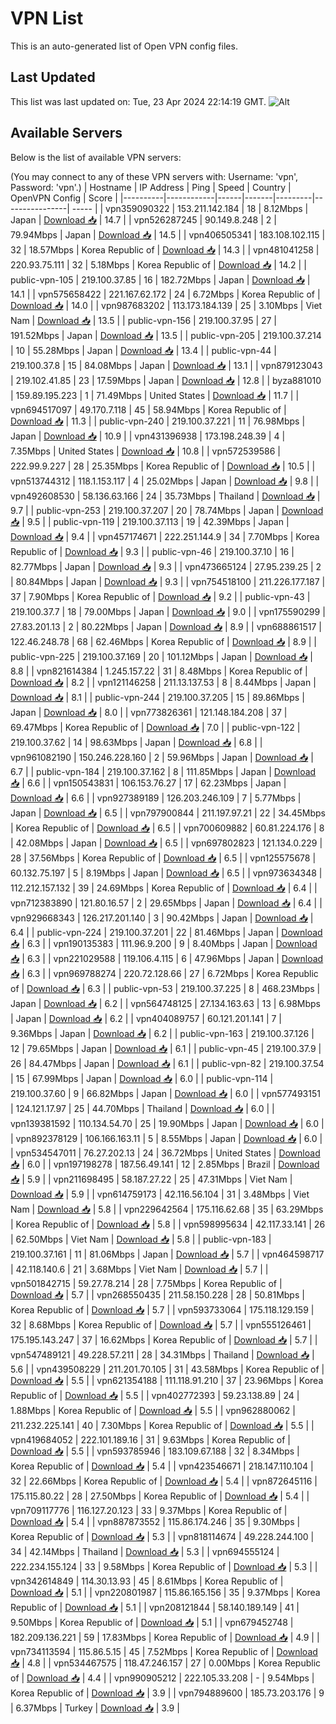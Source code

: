 # VPN List

This is an auto-generated list of Open VPN config files.

## Last Updated

This list was last updated on: Tue, 23 Apr 2024 22:14:19 GMT.
![Alt](https://repobeats.axiom.co/api/embed/186b98318ef1479477931607c1ad7d823f12451f.svg "Repobeats analytics image")

## Available Servers

Below is the list of available VPN servers:

(You may connect to any of these VPN servers with: Username: 'vpn', Password: 'vpn'.)
| Hostname | IP Address | Ping | Speed | Country | OpenVPN Config | Score |
|----------|------------|------|-------|---------|----------------| ----- |
| vpn359090322 | 153.211.142.184 | 18 | 8.12Mbps | Japan | [Download 📥](./configs/server_0_JP.ovpn) | 14.7 |
| vpn526287245 | 90.149.8.248 | 2 | 79.94Mbps | Japan | [Download 📥](./configs/server_1_JP.ovpn) | 14.5 |
| vpn406505341 | 183.108.102.115 | 32 | 18.57Mbps | Korea Republic of | [Download 📥](./configs/server_2_KR.ovpn) | 14.3 |
| vpn481041258 | 220.93.75.111 | 32 | 5.18Mbps | Korea Republic of | [Download 📥](./configs/server_3_KR.ovpn) | 14.2 |
| public-vpn-105 | 219.100.37.85 | 16 | 182.72Mbps | Japan | [Download 📥](./configs/server_4_JP.ovpn) | 14.1 |
| vpn575658422 | 221.167.62.172 | 24 | 6.72Mbps | Korea Republic of | [Download 📥](./configs/server_5_KR.ovpn) | 14.0 |
| vpn987683202 | 113.173.184.139 | 25 | 3.10Mbps | Viet Nam | [Download 📥](./configs/server_6_VN.ovpn) | 13.5 |
| public-vpn-156 | 219.100.37.95 | 27 | 191.52Mbps | Japan | [Download 📥](./configs/server_7_JP.ovpn) | 13.5 |
| public-vpn-205 | 219.100.37.214 | 10 | 55.28Mbps | Japan | [Download 📥](./configs/server_8_JP.ovpn) | 13.4 |
| public-vpn-44 | 219.100.37.8 | 15 | 84.08Mbps | Japan | [Download 📥](./configs/server_9_JP.ovpn) | 13.1 |
| vpn879123043 | 219.102.41.85 | 23 | 17.59Mbps | Japan | [Download 📥](./configs/server_10_JP.ovpn) | 12.8 |
| byza881010 | 159.89.195.223 | 1 | 71.49Mbps | United States | [Download 📥](./configs/server_11_US.ovpn) | 11.7 |
| vpn694517097 | 49.170.7.118 | 45 | 58.94Mbps | Korea Republic of | [Download 📥](./configs/server_12_KR.ovpn) | 11.3 |
| public-vpn-240 | 219.100.37.221 | 11 | 76.98Mbps | Japan | [Download 📥](./configs/server_13_JP.ovpn) | 10.9 |
| vpn431396938 | 173.198.248.39 | 4 | 7.35Mbps | United States | [Download 📥](./configs/server_14_US.ovpn) | 10.8 |
| vpn572539586 | 222.99.9.227 | 28 | 25.35Mbps | Korea Republic of | [Download 📥](./configs/server_15_KR.ovpn) | 10.5 |
| vpn513744312 | 118.1.153.117 | 4 | 25.02Mbps | Japan | [Download 📥](./configs/server_16_JP.ovpn) | 9.8 |
| vpn492608530 | 58.136.63.166 | 24 | 35.73Mbps | Thailand | [Download 📥](./configs/server_17_TH.ovpn) | 9.7 |
| public-vpn-253 | 219.100.37.207 | 20 | 78.74Mbps | Japan | [Download 📥](./configs/server_18_JP.ovpn) | 9.5 |
| public-vpn-119 | 219.100.37.113 | 19 | 42.39Mbps | Japan | [Download 📥](./configs/server_19_JP.ovpn) | 9.4 |
| vpn457174671 | 222.251.144.9 | 34 | 7.70Mbps | Korea Republic of | [Download 📥](./configs/server_20_KR.ovpn) | 9.3 |
| public-vpn-46 | 219.100.37.10 | 16 | 82.77Mbps | Japan | [Download 📥](./configs/server_21_JP.ovpn) | 9.3 |
| vpn473665124 | 27.95.239.25 | 2 | 80.84Mbps | Japan | [Download 📥](./configs/server_22_JP.ovpn) | 9.3 |
| vpn754518100 | 211.226.177.187 | 37 | 7.90Mbps | Korea Republic of | [Download 📥](./configs/server_23_KR.ovpn) | 9.2 |
| public-vpn-43 | 219.100.37.7 | 18 | 79.00Mbps | Japan | [Download 📥](./configs/server_24_JP.ovpn) | 9.0 |
| vpn175590299 | 27.83.201.13 | 2 | 80.22Mbps | Japan | [Download 📥](./configs/server_25_JP.ovpn) | 8.9 |
| vpn688861517 | 122.46.248.78 | 68 | 62.46Mbps | Korea Republic of | [Download 📥](./configs/server_26_KR.ovpn) | 8.9 |
| public-vpn-225 | 219.100.37.169 | 20 | 101.12Mbps | Japan | [Download 📥](./configs/server_27_JP.ovpn) | 8.8 |
| vpn821614384 | 1.245.157.22 | 31 | 8.48Mbps | Korea Republic of | [Download 📥](./configs/server_28_KR.ovpn) | 8.2 |
| vpn121146258 | 211.13.137.53 | 8 | 8.44Mbps | Japan | [Download 📥](./configs/server_29_JP.ovpn) | 8.1 |
| public-vpn-244 | 219.100.37.205 | 15 | 89.86Mbps | Japan | [Download 📥](./configs/server_30_JP.ovpn) | 8.0 |
| vpn773826361 | 121.148.184.208 | 37 | 69.47Mbps | Korea Republic of | [Download 📥](./configs/server_31_KR.ovpn) | 7.0 |
| public-vpn-122 | 219.100.37.62 | 14 | 98.63Mbps | Japan | [Download 📥](./configs/server_32_JP.ovpn) | 6.8 |
| vpn961082190 | 150.246.228.160 | 2 | 59.96Mbps | Japan | [Download 📥](./configs/server_33_JP.ovpn) | 6.7 |
| public-vpn-184 | 219.100.37.162 | 8 | 111.85Mbps | Japan | [Download 📥](./configs/server_34_JP.ovpn) | 6.6 |
| vpn150543831 | 106.153.76.27 | 17 | 62.23Mbps | Japan | [Download 📥](./configs/server_35_JP.ovpn) | 6.6 |
| vpn927389189 | 126.203.246.109 | 7 | 5.77Mbps | Japan | [Download 📥](./configs/server_36_JP.ovpn) | 6.5 |
| vpn797900844 | 211.197.97.21 | 22 | 34.45Mbps | Korea Republic of | [Download 📥](./configs/server_37_KR.ovpn) | 6.5 |
| vpn700609882 | 60.81.224.176 | 8 | 42.08Mbps | Japan | [Download 📥](./configs/server_38_JP.ovpn) | 6.5 |
| vpn697802823 | 121.134.0.229 | 28 | 37.56Mbps | Korea Republic of | [Download 📥](./configs/server_39_KR.ovpn) | 6.5 |
| vpn125575678 | 60.132.75.197 | 5 | 8.19Mbps | Japan | [Download 📥](./configs/server_40_JP.ovpn) | 6.5 |
| vpn973634348 | 112.212.157.132 | 39 | 24.69Mbps | Korea Republic of | [Download 📥](./configs/server_41_KR.ovpn) | 6.4 |
| vpn712383890 | 121.80.16.57 | 2 | 29.65Mbps | Japan | [Download 📥](./configs/server_42_JP.ovpn) | 6.4 |
| vpn929668343 | 126.217.201.140 | 3 | 90.42Mbps | Japan | [Download 📥](./configs/server_43_JP.ovpn) | 6.4 |
| public-vpn-224 | 219.100.37.201 | 22 | 81.46Mbps | Japan | [Download 📥](./configs/server_44_JP.ovpn) | 6.3 |
| vpn190135383 | 111.96.9.200 | 9 | 8.40Mbps | Japan | [Download 📥](./configs/server_45_JP.ovpn) | 6.3 |
| vpn221029588 | 119.106.4.115 | 6 | 47.96Mbps | Japan | [Download 📥](./configs/server_46_JP.ovpn) | 6.3 |
| vpn969788274 | 220.72.128.66 | 27 | 6.72Mbps | Korea Republic of | [Download 📥](./configs/server_47_KR.ovpn) | 6.3 |
| public-vpn-53 | 219.100.37.225 | 8 | 468.23Mbps | Japan | [Download 📥](./configs/server_48_JP.ovpn) | 6.2 |
| vpn564748125 | 27.134.163.63 | 13 | 6.98Mbps | Japan | [Download 📥](./configs/server_49_JP.ovpn) | 6.2 |
| vpn404089757 | 60.121.201.141 | 7 | 9.36Mbps | Japan | [Download 📥](./configs/server_50_JP.ovpn) | 6.2 |
| public-vpn-163 | 219.100.37.126 | 12 | 79.65Mbps | Japan | [Download 📥](./configs/server_51_JP.ovpn) | 6.1 |
| public-vpn-45 | 219.100.37.9 | 26 | 84.47Mbps | Japan | [Download 📥](./configs/server_52_JP.ovpn) | 6.1 |
| public-vpn-82 | 219.100.37.54 | 15 | 67.99Mbps | Japan | [Download 📥](./configs/server_53_JP.ovpn) | 6.0 |
| public-vpn-114 | 219.100.37.60 | 9 | 66.82Mbps | Japan | [Download 📥](./configs/server_54_JP.ovpn) | 6.0 |
| vpn577493151 | 124.121.17.97 | 25 | 44.70Mbps | Thailand | [Download 📥](./configs/server_55_TH.ovpn) | 6.0 |
| vpn139381592 | 110.134.54.70 | 25 | 19.90Mbps | Japan | [Download 📥](./configs/server_56_JP.ovpn) | 6.0 |
| vpn892378129 | 106.166.163.11 | 5 | 8.55Mbps | Japan | [Download 📥](./configs/server_57_JP.ovpn) | 6.0 |
| vpn534547011 | 76.27.202.13 | 24 | 36.72Mbps | United States | [Download 📥](./configs/server_58_US.ovpn) | 6.0 |
| vpn197198278 | 187.56.49.141 | 12 | 2.85Mbps | Brazil | [Download 📥](./configs/server_59_BR.ovpn) | 5.9 |
| vpn211698495 | 58.187.27.22 | 25 | 47.31Mbps | Viet Nam | [Download 📥](./configs/server_60_VN.ovpn) | 5.9 |
| vpn614759173 | 42.116.56.104 | 31 | 3.48Mbps | Viet Nam | [Download 📥](./configs/server_61_VN.ovpn) | 5.8 |
| vpn229642564 | 175.116.62.68 | 35 | 63.29Mbps | Korea Republic of | [Download 📥](./configs/server_62_KR.ovpn) | 5.8 |
| vpn598995634 | 42.117.33.141 | 26 | 62.50Mbps | Viet Nam | [Download 📥](./configs/server_63_VN.ovpn) | 5.8 |
| public-vpn-183 | 219.100.37.161 | 11 | 81.06Mbps | Japan | [Download 📥](./configs/server_64_JP.ovpn) | 5.7 |
| vpn464598717 | 42.118.140.6 | 21 | 3.68Mbps | Viet Nam | [Download 📥](./configs/server_65_VN.ovpn) | 5.7 |
| vpn501842715 | 59.27.78.214 | 28 | 7.75Mbps | Korea Republic of | [Download 📥](./configs/server_66_KR.ovpn) | 5.7 |
| vpn268550435 | 211.58.150.228 | 28 | 50.81Mbps | Korea Republic of | [Download 📥](./configs/server_67_KR.ovpn) | 5.7 |
| vpn593733064 | 175.118.129.159 | 32 | 8.68Mbps | Korea Republic of | [Download 📥](./configs/server_68_KR.ovpn) | 5.7 |
| vpn555126461 | 175.195.143.247 | 37 | 16.62Mbps | Korea Republic of | [Download 📥](./configs/server_69_KR.ovpn) | 5.7 |
| vpn547489121 | 49.228.57.211 | 28 | 34.31Mbps | Thailand | [Download 📥](./configs/server_70_TH.ovpn) | 5.6 |
| vpn439508229 | 211.201.70.105 | 31 | 43.58Mbps | Korea Republic of | [Download 📥](./configs/server_71_KR.ovpn) | 5.5 |
| vpn621354188 | 111.118.91.210 | 37 | 23.96Mbps | Korea Republic of | [Download 📥](./configs/server_72_KR.ovpn) | 5.5 |
| vpn402772393 | 59.23.138.89 | 24 | 1.88Mbps | Korea Republic of | [Download 📥](./configs/server_73_KR.ovpn) | 5.5 |
| vpn962880062 | 211.232.225.141 | 40 | 7.30Mbps | Korea Republic of | [Download 📥](./configs/server_74_KR.ovpn) | 5.5 |
| vpn419684052 | 222.101.189.16 | 31 | 9.63Mbps | Korea Republic of | [Download 📥](./configs/server_75_KR.ovpn) | 5.5 |
| vpn593785946 | 183.109.67.188 | 32 | 8.34Mbps | Korea Republic of | [Download 📥](./configs/server_76_KR.ovpn) | 5.4 |
| vpn423546671 | 218.147.110.104 | 32 | 22.66Mbps | Korea Republic of | [Download 📥](./configs/server_77_KR.ovpn) | 5.4 |
| vpn872645116 | 175.115.80.22 | 28 | 27.50Mbps | Korea Republic of | [Download 📥](./configs/server_78_KR.ovpn) | 5.4 |
| vpn709117776 | 116.127.20.123 | 33 | 9.37Mbps | Korea Republic of | [Download 📥](./configs/server_79_KR.ovpn) | 5.4 |
| vpn887873552 | 115.86.174.246 | 35 | 9.30Mbps | Korea Republic of | [Download 📥](./configs/server_80_KR.ovpn) | 5.3 |
| vpn818114674 | 49.228.244.100 | 34 | 42.14Mbps | Thailand | [Download 📥](./configs/server_81_TH.ovpn) | 5.3 |
| vpn694555124 | 222.234.155.124 | 33 | 9.58Mbps | Korea Republic of | [Download 📥](./configs/server_82_KR.ovpn) | 5.3 |
| vpn342614849 | 114.30.13.93 | 45 | 8.61Mbps | Korea Republic of | [Download 📥](./configs/server_83_KR.ovpn) | 5.1 |
| vpn220801987 | 115.86.165.156 | 35 | 9.37Mbps | Korea Republic of | [Download 📥](./configs/server_84_KR.ovpn) | 5.1 |
| vpn208121844 | 58.140.189.149 | 41 | 9.50Mbps | Korea Republic of | [Download 📥](./configs/server_85_KR.ovpn) | 5.1 |
| vpn679452748 | 182.209.136.221 | 59 | 17.83Mbps | Korea Republic of | [Download 📥](./configs/server_86_KR.ovpn) | 4.9 |
| vpn734113594 | 115.86.5.15 | 45 | 7.52Mbps | Korea Republic of | [Download 📥](./configs/server_87_KR.ovpn) | 4.8 |
| vpn534467575 | 118.47.246.157 | 27 | 0.00Mbps | Korea Republic of | [Download 📥](./configs/server_88_KR.ovpn) | 4.4 |
| vpn990905212 | 222.105.33.208 | - | 9.54Mbps | Korea Republic of | [Download 📥](./configs/server_89_KR.ovpn) | 3.9 |
| vpn794889600 | 185.73.203.176 | 9 | 6.37Mbps | Turkey | [Download 📥](./configs/server_90_TR.ovpn) | 3.9 |
